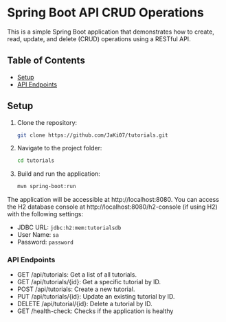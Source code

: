 # Spring Boot API CRUD Operations

This is a simple Spring Boot application that demonstrates how to create, read, update, and delete (CRUD) operations using a RESTful API.

## Table of Contents
- [Setup](#setup)
- [API Endpoints](#api-endpoints)

## Setup
1. Clone the repository:

   ```bash
   git clone https://github.com/JaKi07/tutorials.git


2. Navigate to the project folder:
    ```bash
    cd tutorials

3. Build and run the application:
    ```bash
    mvn spring-boot:run

The application will be accessible at http://localhost:8080.
You can access the H2 database console at http://localhost:8080/h2-console (if using H2) with the following settings:

- JDBC URL: `jdbc:h2:mem:tutorialsdb`
- User Name: `sa`
- Password: `password`

### API Endpoints
- GET /api/tutorials: Get a list of all tutorials.
- GET /api/tutorials/{id}: Get a specific tutorial by ID.
- POST /api/tutorials: Create a new tutorial.
- PUT /api/tutorials/{id}: Update an existing tutorial by ID.
- DELETE /api/tutorial/{id}: Delete a tutorial by ID.
- GET /health-check: Checks if the application is healthy
